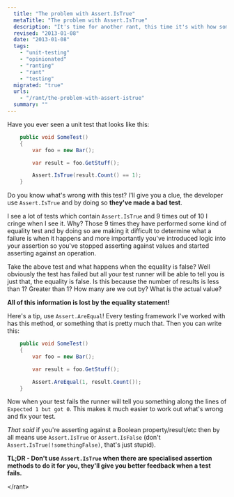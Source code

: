 ```yaml
---
  title: "The problem with Assert.IsTrue"
  metaTitle: "The problem with Assert.IsTrue"
  description: "It's time for another rant, this time it's with how some people write their unit tests"
  revised: "2013-01-08"
  date: "2013-01-08"
  tags: 
    - "unit-testing"
    - "opinionated"
    - "ranting"
    - "rant"
    - "testing"
  migrated: "true"
  urls: 
    - "/rant/the-problem-with-assert-istrue"
  summary: ""
---
```

Have you ever seen a unit test that looks like this:

```csharp
	public void SomeTest()
	{
		var foo = new Bar();

		var result = foo.GetStuff();

		Assert.IsTrue(result.Count() == 1);
	}
```

Do you know what's wrong with this test? I'll give you a clue, the developer use `Assert.IsTrue` and by doing so **they've made a bad test**.

I see a lot of tests which contain `Assert.IsTrue` and 9 times out of 10 I cringe when I see it. Why? Those 9 times they have performed some kind of equality test and by doing so are making it difficult to determine what a failure is when it happens and more importantly you've introduced logic into your assertion so you've stopped asserting against values and started asserting against an operation.

Take the above test and what happens when the equality is false? Well obviously the test has failed but all your test runner will be able to tell you is just that, the equality is false. Is this because the number of results is less than 1? Greater than 1? How many are we out by? What is the actual value?

**All of this information is lost by the equality statement!**

Here's a tip, use `Assert.AreEqual`! Every testing framework I've worked with has this method, or something that is pretty much that. Then you can write this:

```csharp
	public void SomeTest()
	{
		var foo = new Bar();

		var result = foo.GetStuff();

		Assert.AreEqual(1, result.Count());
	}
```

Now when your test fails the runner will tell you something along the lines of `Expected 1 but got 0`. This makes it much easier to work out what's wrong and fix your test.

_That said_ if you're asserting against a Boolean property/result/etc then by all means use `Assert.IsTrue` or `Assert.IsFalse` (don't `Assert.IsTrue(!somethingFalse)`, that's just stupid).

**TL;DR - Don't use `Assert.IsTrue` when there are specialised assertion methods to do it for you, they'll give you better feedback when a test fails.**

&lt;/rant&gt;